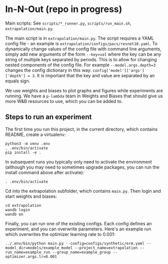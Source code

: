 # In-N-Out (repo in progress)

Main scripts: See `scripts/*_runner.py`, `scripts/run_main.sh`, `extrapolation/main.py`.

The main script is in `extrapolation/main.py`. The script requires a YAML config
file - an example is `extrapolation/configs/pacs/resnet18.yaml`.
To dynamically change values of the config file with command line arguments,
simply add new arguments of the form `--key=val` where the key can be any
string of multiple keys separated by periods. This is to allow for changing
nested components of the config file. For example `--model.args.depth=3` changes
the config dictionary in this way: `config['model']['args']['depth'] = 3`.
It is important that the key and value are separated by an equals sign.

We use weights and biases to plot graphs and figures while experiments are running.
We have a `p-lambda` team in Weights and Biases that should give us more W&B resources to use, which you can be added to.

## Steps to run an experiment

The first time you run this project, in the current directory, which contains README, create a virtualenv:
```
python3 -m venv .env
. .env/bin/activate
pip install -e .
```

In subsequent runs you typically only need to activate the environment (although you may need to sometimes upgrade packages, you can run the install command above after activate):
```
. .env/bin/activate
```

Cd into the extrapolation subfolder, which contains `main.py`. Then login and start weights and biases:
```
cd extrapolation
wandb login
wandb on
```

Finally, you can run one of the existing configs. Each config defines an experiment, and you can overwrite parameters.
Here's an example run which overwrites the optimizer learning rate to 0.001:
```
../.env/bin/python main.py --config=configs/synthetic/erm.yaml --model_dir=models/example_model --project_name=extrapolation --run_name=example_run --group_name=example_group --optimizer.args.lr=0.001
```
